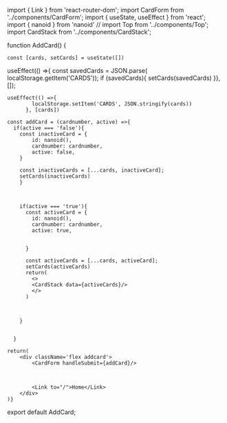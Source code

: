 import { Link } from 'react-router-dom';
import CardForm from '../components/CardForm';
import { useState, useEffect } from 'react';
import { nanoid } from 'nanoid'
// import Top from '../components/Top';
import CardStack from '../components/CardStack';


function AddCard() {

    const [cards, setCards] = useState([])


  useEffect(() =>{
        const savedCards = JSON.parse(
          localStorage.getItem('CARDS'));
        if (savedCards){
          setCards(savedCards)
        }}, []);

    useEffect(() =>{
            localStorage.setItem('CARDS', JSON.stringify(cards))
          }, [cards])
    
    const addCard = (cardnumber, active) =>{  
      if(active === 'false'){    
        const inactiveCard = {
            id: nanoid(),
            cardnumber: cardnumber,
            active: false,
        }      
        
        const inactiveCards = [...cards, inactiveCard];
        setCards(inactiveCards)
        }



        if(active === 'true'){
          const activeCard = {
            id: nanoid(),
            cardnumber: cardnumber,
            active: true,


          }

          const activeCards = [...cards, activeCard];
          setCards(activeCards)
          return(
            <>
            <CardStack data={activeCards}/>            
            </>
          )
          
          

        }


      }

    return(
        <div className='flex addcard'>
            <CardForm handleSubmit={addCard}/>
            

            
            <Link to="/">Home</Link>
        </div>
    )}

export default AddCard;
